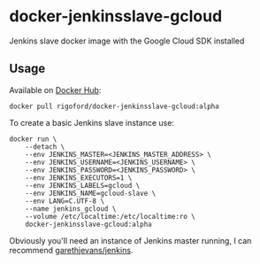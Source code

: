 # docker-jenkinsslave-gcloud

Jenkins slave docker image with the Google Cloud SDK installed

## Usage

Available on [Docker Hub](https://hub.docker.com/r/rigoford/docker-jenkinsslave-gcloud/):

```
docker pull rigoford/docker-jenkinsslave-gcloud:alpha
```

To create a basic Jenkins slave instance use:

```
docker run \
    --detach \
    --env JENKINS_MASTER=<JENKINS_MASTER_ADDRESS> \
    --env JENKINS_USERNAME=<JENKINS_USERNAME> \
    --env JENKINS_PASSWORD=<JENKINS_PASSWORD> \
    --env JENKINS_EXECUTORS=1 \
    --env JENKINS_LABELS=gcloud \
    --env JENKINS_NAME=gcloud-slave \
    --env LANG=C.UTF-8 \
    --name jenkins_gcloud \
    --volume /etc/localtime:/etc/localtime:ro \
    docker-jenkinsslave-gcloud:alpha
```

Obviously you'll need an instance of Jenkins master running, I can recommend
[garethjevans/jenkins](https://hub.docker.com/r/garethjevans/jenkins).
